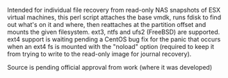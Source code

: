 Intended for individual file recovery from read-only NAS snapshots of ESX virtual machines, this perl script attaches the base vmdk, runs fdisk to find out what's on it and where, then reattaches at the partition offset and mounts the given filesystem.  ext3, ntfs and ufs2 (FreeBSD) are supported.  ext4 support is waiting pending a CentOS bug fix for the panic that occurs when an ext4 fs is mounted with the "noload" option (required to keep it from trying to write to the read-only image for journal recovery).

Source is pending official approval from work (where it was developed)